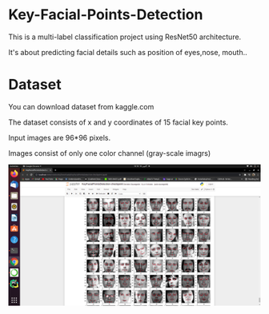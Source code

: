 # Key-Facial-Points-Detection

This is a multi-label classification project using ResNet50 architecture.

It's about predicting facial details such as position of eyes,nose, mouth..

# Dataset

You can download dataset from kaggle.com

The dataset consists of x and y coordinates of 15 facial key points.

Input images are 96*96 pixels.

Images consist of only one color channel (gray-scale imagrs)

![Screenshot](image.png)
